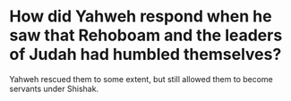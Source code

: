 # How did Yahweh respond when he saw that Rehoboam and the leaders of Judah had humbled themselves?

Yahweh rescued them to some extent, but still allowed them to become servants under Shishak.
